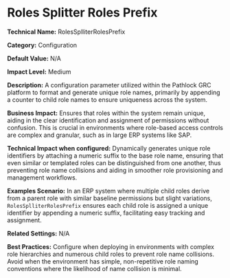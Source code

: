# Roles Splitter Roles Prefix

**Technical Name:** RolesSplliterRolesPrefix

**Category:** Configuration

**Default Value:** N/A

**Impact Level:** Medium

**Description:** A configuration parameter utilized within the Pathlock GRC platform to format and generate unique role names, primarily by appending a counter to child role names to ensure uniqueness across the system.

**Business Impact:** Ensures that roles within the system remain unique, aiding in the clear identification and assignment of permissions without confusion. This is crucial in environments where role-based access controls are complex and granular, such as in large ERP systems like SAP.

**Technical Impact when configured:** Dynamically generates unique role identifiers by attaching a numeric suffix to the base role name, ensuring that even similar or templated roles can be distinguished from one another, thus preventing role name collisions and aiding in smoother role provisioning and management workflows.

**Examples Scenario:** In an ERP system where multiple child roles derive from a parent role with similar baseline permissions but slight variations, `RolesSplliterRolesPrefix` ensures each child role is assigned a unique identifier by appending a numeric suffix, facilitating easy tracking and assignment.

**Related Settings:** N/A

**Best Practices:** Configure when deploying in environments with complex role hierarchies and numerous child roles to prevent role name collisions. Avoid when the environment has simple, non-repetitive role naming conventions where the likelihood of name collision is minimal.